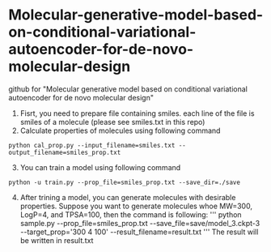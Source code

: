 # Molecular-generative-model-based-on-conditional-variational-autoencoder-for-de-novo-molecular-design
github for "Molecular generative model based on conditional variational autoencoder for de novo molecular design"

1. Fisrt, you need to prepare file containing smiles. each line of the file is smiles of a molecule (please see smiles.txt in this repo)
2. Calculate properties of molecules using following command
```
python cal_prop.py --input_filename=smiles.txt --output_filename=smiles_prop.txt
```
3. You can train a model using following command
```
python -u train.py --prop_file=smiles_prop.txt --save_dir=./save
```
4. After trining a model, you can generate molecules with desirable properties. Suppose you want to generate molecules whoe MW=300, LogP=4, and TPSA=100, then the command is following:
'''
python sample.py --prop_file=smiles_prop.txt --save_file=save/model_3.ckpt-3 --target_prop='300 4 100' --result_filename=result.txt
'''
The result will be written in result.txt
